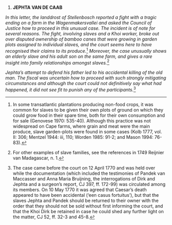 1.  **JEPHTA VAN DE CAAB**

*In this letter, the landdrost of Stellenbosch reported a fight with a
tragic ending on a farm in the Wagenmakersvallei and asked the Council
of Justice how to proceed in this unusual case. The incident is of note
for several reasons. The fight, involving slaves and a Khoi worker,
broke out over disputed ownership of bamboo canes that were growing in
garden plots assigned to individual slaves, and the court seems here to
have recognised their claims to its produce.*[^1] *Moreover, the case
unusually shows an elderly slave and his adult son on the same farm, and
gives a rare insight into family relationships amongst slaves.*[^2]

*Jephta’s attempt to defend his father led to his accidental killing of
the old man. The fiscal was uncertain how to proceed with such strongly
mitigating circumstances and although the court could not definitively
say what had happened, it did not see fit to punish any of the
participants.*[^3]

[^1]: In some transatlantic plantations producing non-food crops, it was
    common for slaves to be given their own plots of ground on which
    they could grow food in their spare time, both for their own
    consumption and for sale (Genovese 1970: 535-40). Although this
    practice was not widespread on Cape farms, where grain and meat were
    the main produce, slave garden-plots were found in some cases (Kolb
    1777, vol. II: 306; Mentzel 1944: iii, 110; Worden 1985: 91-2; and
    Mason 1994: 76-83).

[^2]: For other examples of slave families, see the references in 1749
    Reijnier van Madagascar, n. 1.

[^3]: The case came before the court on 12 April 1770 and was held over
    while the documentation (which included the testimonies of Pandek
    van Maccasser and Anna Maria Bruijning, the interrogations of Dirk
    and Jephta and a surgeon’s report, CJ 397, ff. 172-99) was
    circulated among its members. On 10 May 1770 it was agreed that
    Caesar’s death appeared to have been accidental (‘een casus
    fortuitus’), but that the slaves Jephta and Pandek should be
    returned to their owner with the order that they should not be sold
    without first informing the court, and that the Khoi Dirk be
    retained in case he could shed any further light on the matter, CJ
    52, ff. 32-3 and 45-8.
